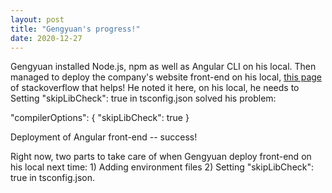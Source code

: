 ```yaml
---
layout: post
title: "Gengyuan's progress!"
date: 2020-12-27
---
```


Gengyuan installed Node.js, npm as well as Angular CLI on his local. Then managed to deploy the company's website front-end on his local, [this page](https://stackoverflow.com/questions/60092642/ts1086-an-accessor-cannot-be-declared-in-ambient-context) of stackoverflow that helps! He noted it here, on his local, he needs to Setting "skipLibCheck": true in tsconfig.json solved his problem:

"compilerOptions": {
    "skipLibCheck": true
}

Deployment of Angular front-end -- success!

Right now, two parts to take care of when Gengyuan deploy front-end on his local next time: 1) Adding environment files 2) Setting "skipLibCheck": true in tsconfig.json.